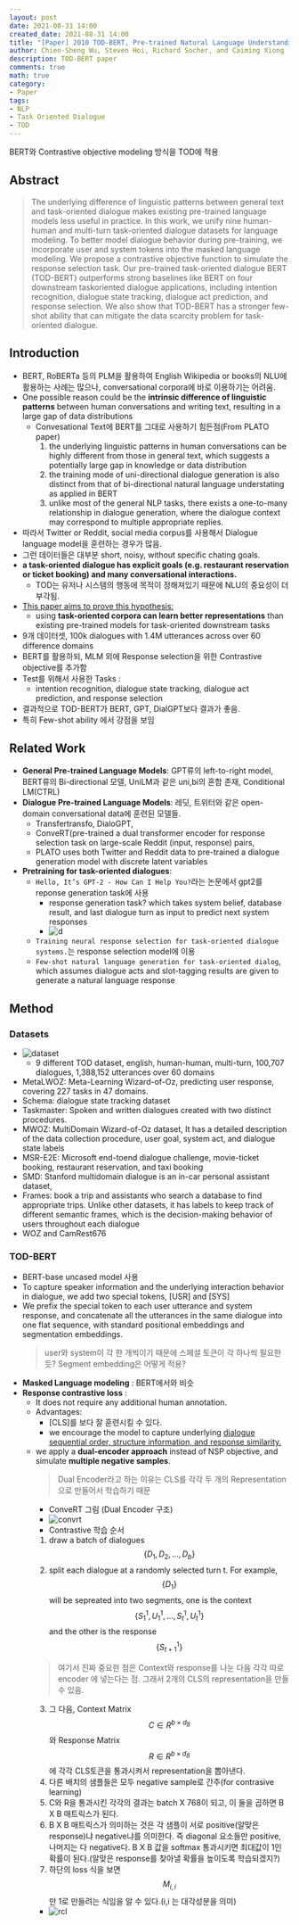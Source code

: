 ```yaml
---
layout: post
date: 2021-08-31 14:00
created_date: 2021-08-31 14:00
title: "[Paper] 2010 TOD-BERT, Pre-trained Natural Language Understanding for Task-Oriented Dialogue"
author: Chien-Sheng Wu, Steven Hoi, Richard Socher, and Caiming Xiong
description: TOD-BERT paper
comments: true
math: true
category: 
- Paper
tags:
- NLP
- Task Oriented Dialogue
- TOD
---
```


BERT와 Contrastive objective modeling 방식을 TOD에 적용
 <!--more-->

## Abstract

> The underlying difference of linguistic patterns between general text and task-oriented dialogue makes existing pre-trained language models less useful in practice. In this work, we unify nine human-human and multi-turn task-oriented dialogue datasets for language
modeling. To better model dialogue behavior during pre-training, we incorporate user and system tokens into the masked language
modeling. We propose a contrastive objective function to simulate the response selection task. Our pre-trained task-oriented dialogue BERT (TOD-BERT) outperforms strong baselines like BERT on four downstream taskoriented dialogue applications, including intention recognition, dialogue state tracking, dialogue act prediction, and response selection. We also show that TOD-BERT has a stronger
few-shot ability that can mitigate the data scarcity problem for task-oriented dialogue.

## Introduction

- BERT, RoBERTa 등의 PLM을 활용하여 English Wikipedia or books의 NLU에 활용하는 사례는 많으나, conversational corpora에 바로 이용하기는 어려움.
- One possible reason could be the **intrinsic difference of linguistic patterns** between human conversations and writing text, resulting in a large gap of data distributions
  - Convesational Text에 BERT를 그대로 사용하기 힘든점(From PLATO paper)
    1. the underlying linguistic patterns in human conversations can be highly different from those in general text, which suggests a potentially large gap in knowledge or data distribution
    2. the training mode of uni-directional dialogue generation is also distinct from that of bi-directional natural language understating as applied in BERT 
    3. unlike most of the general NLP tasks, there exists a one-to-many relationship in dialogue generation, where the dialogue context may correspond to multiple appropriate replies.
- 따라서 Twitter or Reddit, social media corpus를 사용해서 Dialogue language model을 훈련하는 경우가 많음.
- 그런 데이터들은 대부분 short, noisy, without specific chating goals.
- **a task-oriented dialogue has explicit goals (e.g. restaurant reservation or ticket booking) and many conversational interactions.**
  - TOD는 유저나 시스템의 행동에 목적이 정해져있기 때문에 NLU의 중요성이 더 부각됨.
- <u>This paper aims to prove this hypothesis: </u>
  - using **task-oriented corpora can learn better representations** than existing pre-trained models for task-oriented downstream tasks
- 9개 데이터셋, 100k dialogues with 1.4M utterances across over 60 difference domains
- BERT를 활용하되, MLM 외에 Response selection을 위한 <span class='my_highlight'>Contrastive objective</span>를 추가함
- Test를 위해서 사용한 Tasks :
  - intention recognition, dialogue state tracking, dialogue act prediction, and response selection
- 결과적으로 TOD-BERT가 BERT, GPT, DialGPT보다 결과가 좋음.
- 특히 Few-shot ability 에서 강점을 보임


##  Related Work
- **General Pre-trained Language Models**: GPT류의 left-to-right model, BERT류의 Bi-directional 모델, UniLM과 같은 uni,bi의 혼합 존재, Conditional LM(CTRL)
- **Dialogue Pre-trained Language Models**: 레딧, 트위터와 같은 open-domain conversational data에 훈련된 모델들. 
  - Transfertransfo, DialoGPT, 
  - ConveRT(pre-trained a dual transformer encoder for response selection task on large-scale Reddit (input, response) pairs, 
  - PLATO uses both Twitter and Reddit data to pre-trained a dialogue generation model with discrete latent variables
- **Pretraining for task-oriented dialogues**:
  - `Hello, It’s GPT-2 - How Can I Help You?`라는 논문에서 gpt2를 reponse generation task에 사용
    - response generation task? which takes system belief, database result, and last dialogue turn as input to predict next system responses
    - ![d](/assets/img/TOD1.png)
  - `Training neural response selection for task-oriented dialogue systems.`는 response selection model에 이용
  - `Few-shot natural language generation for task-oriented dialog`, which assumes dialogue acts and slot-tagging results are given to generate a natural language response

## Method
### Datasets
- <span class='centered_small'>![dataset](/assets/img/TOD2.png)</span>
  - 9 different TOD dataset, english, human-human, multi-turn, 100,707 dialogues, 1,388,152 utterances over 60 domains
- MetaLWOZ: Meta-Learning Wizard-of-Oz, predicting user response, covering 227 tasks in 47 domains.
- Schema: dialogue state tracking dataset
- Taskmaster: Spoken and written dialogues created with two distinct procedures.
- MWOZ: MultiDomain Wizard-of-Oz dataset, It has a detailed description of the data collection procedure, user goal, system act, and dialogue state labels
- MSR-E2E: Microsoft end-toend dialogue challenge, movie-ticket booking, restaurant reservation, and taxi booking
- SMD: Stanford multidomain dialogue is an in-car personal assistant dataset,
- Frames: book a trip and assistants who search a database to find appropriate trips. Unlike other datasets, it has labels to keep track of different semantic frames, which is the decision-making behavior of users throughout each dialogue
- WOZ and CamRest676 

### TOD-BERT
- BERT-base uncased model 사용
- To capture speaker information and the underlying interaction behavior in dialogue, we add two special tokens, <span class='my_highlight'>[USR] and [SYS]</span> 
- We prefix the special token to each user utterance and system response, and concatenate all the utterances in the same dialogue into one flat sequence, with standard positional embeddings and segmentation embeddings.
  > user와 system이 각 한 개씩이기 때문에 스페셜 토큰이 각 하나씩 필요한듯? Segment embedding은 어떻게 적용?
- **Masked Language modeling** : BERT에서와 비슷
- **Response contrastive loss** : 
  - It does not require any additional human annotation.
  - Advantages:
    - [CLS]를 보다 잘 훈련시킬 수 있다.
    - we encourage the model to capture underlying <u>dialogue sequential order, structure information, and response similarity.</u>
  - we apply a **dual-encoder approach** instead of NSP objective, and simulate **multiple negative samples**.
    > Dual Encoder라고 하는 이유는 CLS를 각각 두 개의 Representation으로 만들어서 학습하기 때문
    - ConveRT 그림 (Dual Encoder 구조)
    - <span class='centered_small'>![convrt](/assets/img/TOD4.png)</span>
    - Contrastive 학습 순서
    1. draw a batch of dialogues $$\{D_1, D_2, ..., D_b\}$$
    2. split each dialogue at a randomly selected turn t. For example, <span class='my_highlight'>$$\{D_1\}$$ will be sepreated into two segments</span>, one is the context $$\{S^1_1, U^1_1, ..., S^1_t, U^1_t\}$$ and the other is the response $$\{S^1_{t+1}\}$$
    > 여기서 진짜 중요한 점은 Context와 response를 나눈 다음 각각 따로 encoder 에 넣는다는 점. 그래서 2개의 CLS의 representation을 만들 수 있음.
    3. 그 다음, Context Matrix $$C \in R^{b × d_B}$$와 Response Matrix $$R \in R^{b × d_B}$$에 각각 CLS토큰을 통과시켜서 representation을 뽑아낸다.
    4. 다른 배치의 샘플들은 모두 negative sample로 간주(for contrasive learning)
    5. C와 R을 통과시킨 각각의 결과는 batch X 768이 되고, 이 둘을 곱하면 B X B 매트릭스가 된다.
    6. B X B 매트릭스가 의미하는 것은 각 샘플이 서로 positive(알맞은 response)냐 negative냐를 의미한다. 즉 diagonal 요소들만 positive, 나머지는 다 negative다. B X B 값을 softmax 통과시키면 최대값이 1인 확률이 된다.(알맞은 response를 찾아낼 확률을 높이도록 학습되겠지?)
    7. 하단의 loss 식을 보면 $$M_{i,i}$$ 만 1로 만들려는 식임을 알 수 있다.(i,i 는 대각성분을 의미)
      - ![rcl](/assets/img/TOD3.png)
